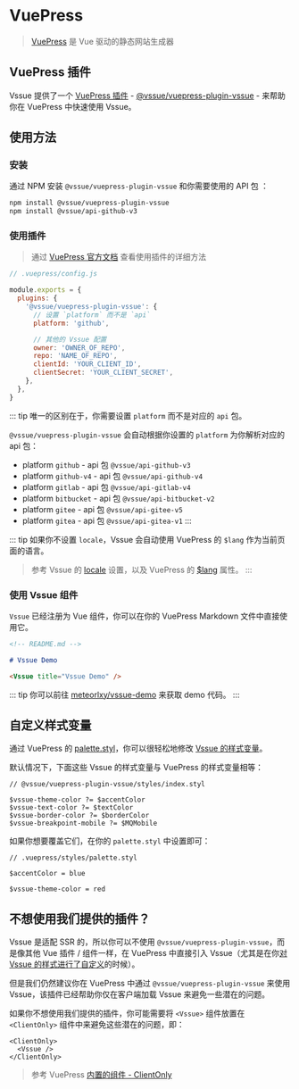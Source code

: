 # VuePress

> [VuePress](https://vuepress.vuejs.org/zh/) 是 Vue 驱动的静态网站生成器

## VuePress 插件

Vssue 提供了一个 [VuePress 插件](https://vuepress.vuejs.org/zh/plugin/) - [@vssue/vuepress-plugin-vssue](https://www.npmjs.com/package/@vssue/vuepress-plugin-vssue) - 来帮助你在 VuePress 中快速使用 Vssue。

## 使用方法

### 安装

通过 NPM 安装 `@vssue/vuepress-plugin-vssue` 和你需要使用的 API 包 ：

```bash
npm install @vssue/vuepress-plugin-vssue
npm install @vssue/api-github-v3
```

### 使用插件

> 通过 [VuePress 官方文档](https://vuepress.vuejs.org/zh/plugin/using-a-plugin.html) 查看使用插件的详细方法

```js
// .vuepress/config.js

module.exports = {
  plugins: {
    '@vssue/vuepress-plugin-vssue': {
      // 设置 `platform` 而不是 `api`
      platform: 'github',

      // 其他的 Vssue 配置
      owner: 'OWNER_OF_REPO',
      repo: 'NAME_OF_REPO',
      clientId: 'YOUR_CLIENT_ID',
      clientSecret: 'YOUR_CLIENT_SECRET',
    },
  },
}
```

::: tip
唯一的区别在于，你需要设置 `platform` 而不是对应的 `api` 包。

`@vssue/vuepress-plugin-vssue` 会自动根据你设置的 `platform` 为你解析对应的 api 包：

- platform `github` - api 包 `@vssue/api-github-v3`
- platform `github-v4` - api 包 `@vssue/api-github-v4`
- platform `gitlab` - api 包 `@vssue/api-gitlab-v4`
- platform `bitbucket` - api 包 `@vssue/api-bitbucket-v2`
- platform `gitee` - api 包 `@vssue/api-gitee-v5`
- platform `gitea` - api 包 `@vssue/api-gitea-v1`
:::

::: tip
如果你不设置 `locale`，Vssue 会自动使用 VuePress 的 `$lang` 作为当前页面的语言。

> 参考 Vssue 的 [locale](../options/README.md#locale) 设置，以及 VuePress 的 [$lang](https://vuepress.vuejs.org/zh/guide/global-computed.html#lang) 属性。
:::

### 使用 Vssue 组件

`Vssue` 已经注册为 Vue 组件，你可以在你的 VuePress Markdown 文件中直接使用它。

```md
<!-- README.md -->

# Vssue Demo

<Vssue title="Vssue Demo" />
```

::: tip
你可以前往 [meteorlxy/vssue-demo](https://github.com/meteorlxy/vssue-demo) 来获取 demo 代码。
:::

## 自定义样式变量

通过 VuePress 的 [palette.styl](https://vuepress.vuejs.org/zh/config/#palette-styl)，你可以很轻松地修改 [Vssue 的样式变量](./styles.md#使用样式变量来自定义-vssue)。

默认情况下，下面这些 Vssue 的样式变量与 VuePress 的样式变量相等：

```stylus
// @vssue/vuepress-plugin-vssue/styles/index.styl

$vssue-theme-color ?= $accentColor
$vssue-text-color ?= $textColor
$vssue-border-color ?= $borderColor
$vssue-breakpoint-mobile ?= $MQMobile
```

如果你想要覆盖它们，在你的 `palette.styl` 中设置即可：

```stylus
// .vuepress/styles/palette.styl

$accentColor = blue

$vssue-theme-color = red
```

## 不想使用我们提供的插件？

Vssue 是适配 SSR 的，所以你可以不使用 `@vssue/vuepress-plugin-vssue`，而是像其他 Vue 插件 / 组件一样，在 VuePress 中直接引入 Vssue（尤其是在你[对 Vssue 的样式进行了自定义](./styles.md#use-source-code-of-vssue-styles)的时候）。

但是我们仍然建议你在 VuePress 中通过 `@vssue/vuepress-plugin-vssue` 来使用 Vssue，该插件已经帮助你仅在客户端加载 Vssue 来避免一些潜在的问题。

如果你不想使用我们提供的插件，你可能需要将 `<Vssue>` 组件放置在 `<ClientOnly>` 组件中来避免这些潜在的问题，即：

```vue
<ClientOnly>
  <Vssue />
</ClientOnly>
```

> 参考 VuePress [内置的组件 - ClientOnly](https://vuepress.vuejs.org/zh/guide/using-vue.html#clientonly)
